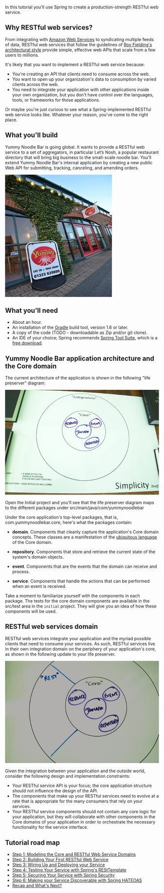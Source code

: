 
In this tutorial you'll use Spring to create a production-strength RESTful web service. 

## Why RESTful web services?

From integrating with [Amazon Web Services](http://aws.amazon.com) to syndicating multiple feeds of data, RESTful web services that follow the guidelines of [Roy Fielding's architectural style](http://www.ics.uci.edu/~fielding/pubs/dissertation/top.htm) provide simple, effective web APIs that scale from a few users to millions.

It's likely that you want to implement a RESTful web service because:

* You're creating an API that clients need to consume across the web.
* You want to open up your organization's data to consumption by varied clients across the web.
* You need to integrate your application with other applications inside your own organization, but you don't have control over the languages, tools, or frameworks for those applications.

Or maybe you're just curious to see what a Spring-implemented RESTful web service looks like. Whatever your reason, you've come to the right place.

## What you'll build

Yummy Noodle Bar is going global. It wants to provide a RESTful web service to a set of aggregators, in particular Let’s Nosh, a popular restaurant directory that will bring big business to the small-scale noodle bar. You'll extend Yummy Noodle Bar's internal application by creating a new public Web API for submitting, tracking, canceling, and amending orders.

![Yummy Noodle Bar](images/yummynoodle.jpg)

## What you'll need

* About an hour.
* An installation of the [Gradle](http://www.gradle.org) build tool, version 1.6 or later.
* A copy of the code (TODO - downloadable as Zip and/or git clone).
* An IDE of your choice; Spring recommends [Spring Tool Suite](http://www.springsource.org/sts), which is a [free download](http://www.springsource.org/sts).

## Yummy Noodle Bar application architecture and the Core domain

The current architecture of the application is shown in the following "life preserver" diagram:

![Life Preserver showing Core packages](images/life-preserver-initial.png)

Open the Initial project and you'll see that the life preserver diagram maps to the different packages under src/main/java/com/yummynoodlebar

Under the core application's top-level packages, that is, com.yummynoodlebar.core, here's what the packages contain:

* **domain**. Components that cleanly capture the application's Core domain concepts. These classes are a manifestation of the [ubiquitous language](http://martinfowler.com/bliki/UbiquitousLanguage.html) of the Core domain.

* **repository**. Components that store and retrieve the current state of the system's domain objects.

* **event**. Components that are the events that the domain can receive and process.

* **service**. Components that handle the actions that can be performed when an event is received.

Take a moment to familiarize yourself with the components in each package. The tests for the core domain components are available in the src/test area in the `initial` project. They will give you an idea of how these components will be used.

## RESTful web services domain

RESTful web services integrate your application and the myriad possible clients that need to consume your services. As such, RESTful services live in their own integration domain on the periphery of your application's core, as shown in the following update to your life preserver.

![Life Preserver showing Core and REST domain](images/life-preserver-rest-domain-intro.png)

Given the integration between your application and the outside world, consider the following design and implementation constraints:

* Your RESTful service API is your focus; the core application structure should not influence the design of the API.
* The components that make up your RESTful services need to evolve at a rate that is appropriate for the many consumers that rely on your services.
* Your RESTful service components should not contain any core logic for your application, but they will collaborate with other components in the Core domains of your application in order to orchestrate the necessary functionality for the service interface.

## Tutorial road map

* [Step 1: Modeling the Core and RESTful Web Service Domains](1/)
* [Step 2: Building Your First RESTful Web Service](2/)
* [Step 3: Wiring Up and Deploying your Service](3/)
* [Step 4: Testing Your Service with Spring's REStTemplate](4/)
* [Step 5: Securing Your Service with Spring Security](5/)
* [Step 6: Making your Service Discoverable with Spring HATEOAS](6/)
* [Recap and What's Next?](7/)


